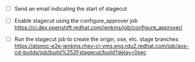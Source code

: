 - [ ] Send an email indicating the start of stagecut
- [ ] Enable stagecut using the configure_approver job https://ci.dev.openshift.redhat.com/jenkins/job/configure_approver/
- [ ] Run the stagecut job to create the origin, ose, etc. stage branches: https://atomic-e2e-jenkins.rhev-ci-vms.eng.rdu2.redhat.com/job/aos-cd-builds/job/build%252Fstagecut/build?delay=0sec

